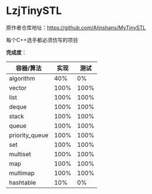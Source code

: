 # LzjTinySTL

原作者仓库地址：https://github.com/Alinshans/MyTinySTL

每个C++选手都必须仿写的项目



**完成度**：

| 容器/算法 | 实现 | 测试 |
| --------- | ---- | ---- |
| algorithm | 40%  | 0%   |
| vector    | 100% | 100% |
| list      | 100%  | 100% |
| deque      | 100%  | 100% |
| stack      | 100%  | 100% |
| queue      | 100%  | 100% |
| priority_queue      | 100%  | 100% |
| set      | 100%  | 100% |
| multiset      | 100%  | 100% |
| map      | 100%  | 100% |
| multimap      | 100%  | 100% |
| hashtable      | 10%  | 0% |
